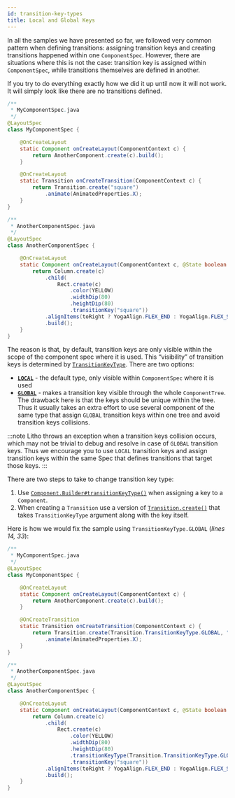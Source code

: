 ```yaml
---
id: transition-key-types
title: Local and Global Keys
---
```


In all the samples we have presented so far, we followed very common pattern when defining transitions: assigning transition keys and creating transitions happened within one `ComponentSpec`. However, there are situations where this is not the case: transition key is assigned within `ComponentSpec`, while transitions themselves are defined in another.

If you try to do everything exactly how we did it up until now it will not work. It will simply look like there are no transitions defined.

```java
/**
 * MyComponentSpec.java
 */
@LayoutSpec
class MyComponentSpec {

    @OnCreateLayout
    static Component onCreateLayout(ComponentContext c) {
        return AnotherComponent.create(c).build();
    }

    @OnCreateLayout
    static Transition onCreateTransition(ComponentContext c) {
        return Transition.create("square")
            .animate(AnimatedProperties.X);
    }
}

/**
 * AnotherComponentSpec.java
 */
@LayoutSpec
class AnotherComponentSpec {

    @OnCreateLayout
    static Component onCreateLayout(ComponentContext c, @State boolean toRight) {
        return Column.create(c)
            .child(
                Rect.create(c)
                    .color(YELLOW)
                    .widthDip(80)
                    .heightDip(80)
                    .transitionKey("square"))
            .alignItems(toRight ? YogaAlign.FLEX_END : YogaAlign.FLEX_START)
            .build();
    }
}
```

The reason is that, by default, transition keys are only visible within the scope of the component spec where it is used. This “visibility” of transition keys is determined by [`TransitionKeyType`](pathname:///javadoc/com/facebook/litho/Transition.TransitionKeyType.html). There are two options:

* [**`LOCAL`**](pathname:///javadoc/com/facebook/litho/Transition.TransitionKeyType.html#LOCAL) - the default type, only visible within `ComponentSpec` where it is used
* [**`GLOBAL`**](pathname:///javadoc/com/facebook/litho/Transition.TransitionKeyType.html#GLOBAL) - makes a transition key visible through the whole `ComponentTree`. The drawback here is that the keys should be unique within the tree. Thus it usually takes an extra effort to use several component of the same type that assign `GLOBAL` transition keys within one tree and avoid transition keys collisions.

:::note
Litho throws an exception when a transition keys collision occurs, which may not be trivial to debug and resolve in case of `GLOBAL` transition keys. Thus we encourage you to use `LOCAL` transition keys and assign transition keys within the same Spec that defines transitions that target those keys.
:::

There are two steps to take to change transition key type:

1. Use [`Component.Builder#transitionKeyType()`](pathname:///javadoc/com/facebook/litho/Component.Builder.html#transitionKeyType-com.facebook.litho.Transition.TransitionKeyType-) when assigning a key to a `Component`.
2. When creating a `Transition` use a version of [`Transition.create()`](pathname:///javadoc/com/facebook/litho/Transition.html#create-com.facebook.litho.Transition.TransitionKeyType-java.lang.String-) that takes `TransitionKeyType` argument along with the key itself.

Here is how we would fix the sample using `TransitionKeyType.GLOBAL` (*lines 14, 33*):

```java
/**
 * MyComponentSpec.java
 */
@LayoutSpec
class MyComponentSpec {

    @OnCreateLayout
    static Component onCreateLayout(ComponentContext c) {
        return AnotherComponent.create(c).build();
    }

    @OnCreateTransition
    static Transition onCreateTransition(ComponentContext c) {
        return Transition.create(Transition.TransitionKeyType.GLOBAL, "square")
            .animate(AnimatedProperties.X);
    }
}

/**
 * AnotherComponentSpec.java
 */
@LayoutSpec
class AnotherComponentSpec {

    @OnCreateLayout
    static Component onCreateLayout(ComponentContext c, @State boolean toRight) {
        return Column.create(c)
            .child(
                Rect.create(c)
                    .color(YELLOW)
                    .widthDip(80)
                    .heightDip(80)
                    .transitionKeyType(Transition.TransitionKeyType.GLOBAL)
                    .transitionKey("square"))
            .alignItems(toRight ? YogaAlign.FLEX_END : YogaAlign.FLEX_START)
            .build();
    }
}
```